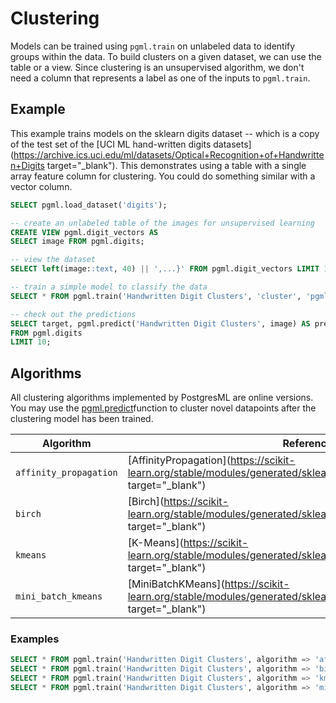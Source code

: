 # Clustering

Models can be trained using `pgml.train` on unlabeled data to identify groups within the data. To build clusters on a given dataset, we can use the table or a view. Since clustering is an unsupervised algorithm, we don't need a column that represents a label as one of the inputs to `pgml.train`.

## Example

This example trains models on the sklearn digits dataset -- which is a copy of the test set of the [UCI ML hand-written digits datasets](https://archive.ics.uci.edu/ml/datasets/Optical+Recognition+of+Handwritten+Digits target="_blank"). This demonstrates using a table with a single array feature column for clustering. You could do something similar with a vector column.

```sql
SELECT pgml.load_dataset('digits');

-- create an unlabeled table of the images for unsupervised learning
CREATE VIEW pgml.digit_vectors AS
SELECT image FROM pgml.digits;

-- view the dataset
SELECT left(image::text, 40) || ',...}' FROM pgml.digit_vectors LIMIT 10;

-- train a simple model to classify the data
SELECT * FROM pgml.train('Handwritten Digit Clusters', 'cluster', 'pgml.digit_vectors', hyperparams => '{"n_clusters": 10}');

-- check out the predictions
SELECT target, pgml.predict('Handwritten Digit Clusters', image) AS prediction
FROM pgml.digits
LIMIT 10;
```

## Algorithms

All clustering algorithms implemented by PostgresML are online versions. You may use the [pgml.predict](../../../api/sql-extension/pgml.predict/ "mention")function to cluster novel datapoints after the clustering model has been trained.

| Algorithm              | Reference                                                                                                         |
| ---------------------- | ----------------------------------------------------------------------------------------------------------------- |
| `affinity_propagation` | [AffinityPropagation](https://scikit-learn.org/stable/modules/generated/sklearn.cluster.AffinityPropagation.html target="_blank") |
| `birch`                | [Birch](https://scikit-learn.org/stable/modules/generated/sklearn.cluster.Birch.html target="_blank")                             |
| `kmeans`               | [K-Means](https://scikit-learn.org/stable/modules/generated/sklearn.cluster.KMeans.html target="_blank")                          |
| `mini_batch_kmeans`    | [MiniBatchKMeans](https://scikit-learn.org/stable/modules/generated/sklearn.cluster.MiniBatchKMeans.html target="_blank")         |

### Examples

```sql
SELECT * FROM pgml.train('Handwritten Digit Clusters', algorithm => 'affinity_propagation');
SELECT * FROM pgml.train('Handwritten Digit Clusters', algorithm => 'birch', hyperparams => '{"n_clusters": 10}');
SELECT * FROM pgml.train('Handwritten Digit Clusters', algorithm => 'kmeans', hyperparams => '{"n_clusters": 10}');
SELECT * FROM pgml.train('Handwritten Digit Clusters', algorithm => 'mini_batch_kmeans', hyperparams => '{
```
